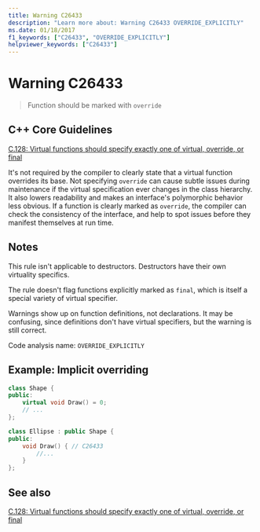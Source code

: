 ```yaml
---
title: Warning C26433
description: "Learn more about: Warning C26433 OVERRIDE_EXPLICITLY"
ms.date: 01/18/2017
f1_keywords: ["C26433", "OVERRIDE_EXPLICITLY"]
helpviewer_keywords: ["C26433"]
---
```

# Warning C26433

> Function should be marked with `override`

## C++ Core Guidelines

[C.128: Virtual functions should specify exactly one of virtual, override, or final](https://isocpp.github.io/CppCoreGuidelines/CppCoreGuidelines)

It's not required by the compiler to clearly state that a virtual function overrides its base. Not specifying `override` can cause subtle issues during maintenance if the virtual specification ever changes in the class hierarchy. It also lowers readability and makes an interface's polymorphic behavior less obvious. If a function is clearly marked as `override`, the compiler can check the consistency of the interface, and help to spot issues before they manifest themselves at run time.

## Notes

This rule isn't applicable to destructors. Destructors have their own virtuality specifics.

The rule doesn't flag functions explicitly marked as `final`, which is itself a special variety of virtual specifier.

Warnings show up on function definitions, not declarations. It may be confusing, since definitions don't have virtual specifiers, but the warning is still correct.

Code analysis name: `OVERRIDE_EXPLICITLY`

## Example: Implicit overriding

```cpp
class Shape {
public:
    virtual void Draw() = 0;
    // ...
};

class Ellipse : public Shape {
public:
    void Draw() { // C26433
        //...
    }
};
```

## See also

[C.128: Virtual functions should specify exactly one of virtual, override, or final](https://isocpp.github.io/CppCoreGuidelines/CppCoreGuidelines)
